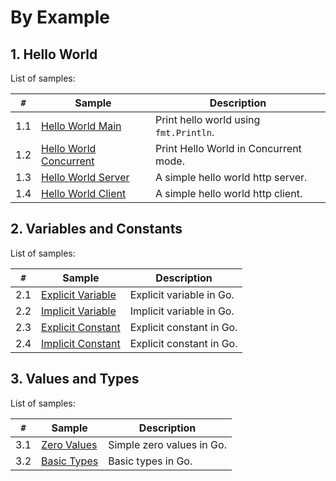# By Example


## 1. Hello World

List of samples:

`#`  | Sample | Description
---- | ------ | -----------
1.1 | [Hello World Main](hello-world/hello-world-main) | Print hello world using `fmt.Println`.
1.2 | [Hello World Concurrent](hello-world/hello-world-concurrent) | Print Hello World in Concurrent mode.
1.3 | [Hello World Server](hello-world/hello-world-server) | A simple hello world http server.
1.4 | [Hello World Client](hello-world/hello-world-client) | A simple hello world http client.

## 2. Variables and Constants

List of samples:

`#`  | Sample | Description
---- | ------ | -----------
2.1 | [Explicit Variable](variables-and-constants/variable-explicit) | Explicit variable in Go.
2.2 | [Implicit Variable](variables-and-constants/variable-implicit) | Implicit variable in Go.
2.3 | [Explicit Constant](variables-and-constants/constant-explicit) | Explicit constant in Go.
2.4 | [Implicit Constant](variables-and-constants/constant-implicit) | Explicit constant in Go.

## 3. Values and Types

List of samples:

`#`  | Sample | Description
---- | ------ | -----------
3.1 | [Zero Values](values-and-types/zero-values) | Simple zero values in Go. 
3.2 | [Basic Types](values-and-types/basic-types) | Basic types in Go. 